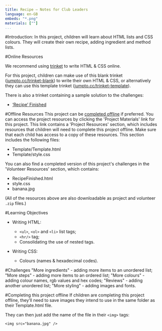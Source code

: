 ```yaml
---
title: Recipe — Notes for Club Leaders
language: en-GB
embeds: "*.png"
materials: [""]
...
```


#Introduction:
In this project, children will learn about HTML lists and CSS colours. They will create their own recipe, adding ingredient and method lists.

#Online Resources

We recommend using [trinket](https://trinket.io/) to write HTML & CSS online.

For this project, children can make use of this blank trinket ([jumpto.cc/trinket-blank](http:/jumpto.cc/trinket-blank)) to write their own HTML & CSS, or alternatively they can use this template trinket ([jumpto.cc/trinket-template](http://jumpto.cc/trinket-template)).

There is also a trinket containing a sample solution to the challenges:

+ [‘Recipe’ Finished](https://trinket.io/html/c0fd9b40cd)


#Offline Resources
This project can be [completed offline](https://www.codeclubprojects.org/en-GB/resources/webdev-working-offline/) if preferred. You can access the project resources by clicking the 'Project Materials' link for this project. This link contains a 'Project Resources' section, which includes resources that children will need to complete this project offline. Make sure that each child has access to a copy of these resources. This section includes the following files:

+ Template/Template.html
+ Template/style.css

You can also find a completed version of this project's challenges in the 'Volunteer Resources' section, which contains:

+ RecipeFinished.html
+ style.css
+ banana.jpg

(All of the resources above are also downloadable as project and volunteer `.zip` files.)

#Learning Objectives
+ Writing HTML:
	+ `<ul>`, `<ol>` and `<li>` list tags;
	+ `<hr/>` tag;
	+ Consolidating the use of nested tags.

+ Writing CSS:
	+ Colours (names & hexadecimal codes).

#Challenges
"More ingredients" - adding more items to an unordered list;
"More steps" - adding more items to an ordered list;
"More colours" - adding colour names, rgb values and hex codes;
"Reviews" - adding another unordered list;
"More styling" - adding images and fonts.

#Completing this project offline
If children are completing this project offline, they’ll need to save images they intend to use in the same folder as their Template.html file.

They can then just add the name of the file in their `<img>` tags:

```
<img src="banana.jpg" />
```